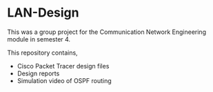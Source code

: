 # LAN-Design
This was a group project for the Communication Network Engineering module in semester 4.

This repository contains,
  - Cisco Packet Tracer design files
  - Design reports
  - Simulation video of OSPF routing
